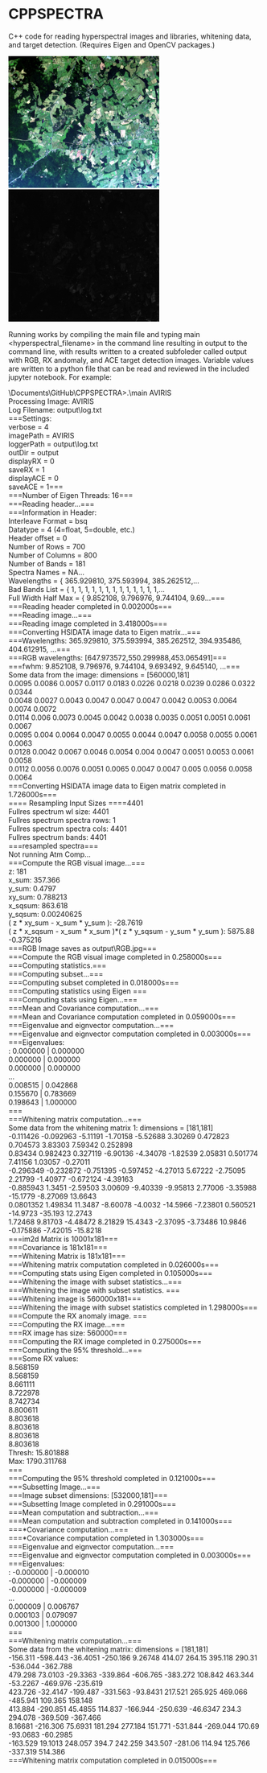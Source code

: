 # CPPSPECTRA
C++ code for reading hyperspectral images and libraries, whitening data, and target detection. (Requires Eigen and OpenCV packages.)

<p float="left">
   <img src="https://github.com/wbasener/CPPSPECTRA/blob/main/output/RGB.jpg" alt="drawing" width="300"/>
   <img src="https://github.com/wbasener/CPPSPECTRA/blob/main/output/RX.jpg" alt="drawing" width="300"/>
</p>

Running works by compiling the main file and typing main <hyperspectral_filename> in the command line resulting in output to the command line, with results written to a created subfoleder called output with RGB, RX andomaly, and ACE target detection images.  Variable values are written to a python file that can be read and reviewed in the included jupyter notebook.  For example:

\Documents\GitHub\CPPSPECTRA>.\main AVIRIS <br />
Processing Image: AVIRIS<br />
Log Filename: output\log.txt<br />
===Settings:<br />
   verbose = 4   <br />
   imagePath = AVIRIS   <br />
   loggerPath = output\log.txt   <br />
   outDir = output   <br />
   displayRX = 0   <br />
   saveRX = 1<br />
   displayACE = 0 <br />
   saveACE = 1===  <br /> 
===Number of Eigen Threads: 16===<br />
===Reading header...===<br />
===Information in Header:<br />
   Interleave Format = bsq<br />
   Datatype = 4 (4=float, 5=double, etc.)<br />
   Header offset = 0<br />
   Number of Rows = 700<br />
   Number of Columns = 800<br />
   Number of Bands = 181<br />
   Spectra Names = NA...<br />
   Wavelengths = {  365.929810,  375.593994,  385.262512,...<br />
   Bad Bands List = { 1, 1, 1, 1, 1, 1, 1, 1, 1, 1, 1, 1, 1,...<br />
   Full Width Half Max = {  9.852108,  9.796976,  9.744104,  9.69...===<br />
===Reading header completed in 0.002000s===<br />
===Reading image...=== <br />
===Reading image completed in 3.418000s===<br />
===Converting HSIDATA image data to Eigen matrix...===<br />
===Wavelengths: 365.929810, 375.593994, 385.262512, 394.935486, 404.612915, ...===<br />
===RGB wavelengths: [647.973572,550.299988,453.065491]===<br />
===fwhm: 9.852108, 9.796976, 9.744104, 9.693492, 9.645140, ...===<br />
Some data from the image: dimensions = [560000,181]<br />
0.0095 0.0086 0.0057 0.0117 0.0183 0.0226 0.0218 0.0239 0.0286 0.0322 0.0344<br />
0.0048 0.0027 0.0043 0.0047 0.0047 0.0047 0.0042 0.0053 0.0064 0.0074 0.0072<br />
0.0114  0.006 0.0073 0.0045 0.0042 0.0038 0.0035 0.0051 0.0051 0.0061 0.0067<br />
0.0095  0.004 0.0064 0.0047 0.0055 0.0044 0.0047 0.0058 0.0055 0.0061 0.0063<br />
0.0128 0.0042 0.0067 0.0046 0.0054  0.004 0.0047 0.0051 0.0053 0.0061 0.0058<br />
0.0112 0.0056 0.0076 0.0051 0.0065 0.0047 0.0047  0.005 0.0056 0.0058 0.0064<br />
===Converting HSIDATA image data to Eigen matrix completed in 1.726000s===<br />
==== Resampling Input Sizes ====4401<br />
Fullres spectrum wl size: 4401<br />
Fullres spectrum spectra rows: 1<br />
Fullres spectrum spectra cols: 4401<br />
Fullres spectrum bands: 4401<br />
===resampled spectra===<br />
Not running Atm Comp...<br />
===Compute the RGB visual image...===<br />
z: 181<br />
x_sum: 357.366<br />
y_sum: 0.4797<br />
xy_sum: 0.788213<br />
x_sqsum: 863.618<br />
y_sqsum: 0.00240625<br />
( z * xy_sum - x_sum * y_sum ): -28.7619<br />
( z * x_sqsum - x_sum * x_sum )*( z * y_sqsum - y_sum * y_sum ): 5875.88<br />
-0.375216<br />
===RGB Image saves as output\RGB.jpg===<br />
===Compute the RGB visual image completed in 0.258000s===<br />
===Computing statistics.===<br />
===Computing subset...===<br />
===Computing subset completed in 0.018000s===<br />
===Computing statistics using Eigen ===<br />
===Computing stats using Eigen...===<br />
===Mean and Covariance computation...===<br />
===Mean and Covariance computation completed in 0.059000s===<br />
===Eigenvalue and eignvector computation...===<br />
===Eigenvalue and eignvector computation completed in 0.003000s===<br />
===Eigenvalues:<br />
: 0.000000 | 0.000000<br />
0.000000 | 0.000000<br />
0.000000 | 0.000000<br />
... <br />
0.008515 | 0.042868<br />
0.155670 | 0.783669<br />
0.198643 | 1.000000<br />
===<br />
===Whitening matrix computation...===<br />
Some data from the whitening matrix 1: dimensions = [181,181]<br />
-0.111426 -0.092963  -5.11191  -1.70158  -5.52688   3.30269  0.472823  0.704573   3.83303   7.59342  0.252898<br />
  0.83434  0.982423  0.327119  -6.90136  -4.34078  -1.82539   2.05831  0.501774   7.41156   1.03057  -0.27011<br />
-0.296349 -0.232872 -0.751395 -0.597452  -4.27013   5.67222  -2.75095   2.21799  -1.40977 -0.672124  -4.39163<br />
-0.885943    1.3451  -2.59503   3.00609  -9.40339  -9.95813   2.77006  -3.35988  -15.1779  -8.27069   13.6643<br />
0.0801352   1.49834   11.3487  -8.60078   -4.0032  -14.5966  -7.23801  0.560521  -14.9723   -35.193   12.2743<br />
  1.72468   9.81703  -4.48472   8.21829   15.4343  -2.37095  -3.73486   10.9846 -0.175886  -7.42015  -15.8218<br />
===im2d Matrix is 10001x181===<br />
===Covariance is 181x181===<br />
===Whitening Matrix is 181x181===<br />
===Whitening matrix computation completed in 0.026000s===<br />
===Computing stats using Eigen completed in 0.105000s===<br />
===Whitening the image with subset statistics...===<br />
===Whitening the image with subset statistics. ===<br />
===Whitening image is 560000x181===<br />
===Whitening the image with subset statistics completed in 1.298000s===<br />
===Compute the RX anomaly image. ===<br />
===Computing the RX image...===<br />
===RX image has size: 560000===<br />
===Computing the RX image completed in 0.275000s===<br />
===Computing the 95% threshold...===<br />
===Some RX values:<br />
8.568159<br />
8.568159<br />
8.661111<br />
8.722978<br />
8.742734<br />
8.800611<br />
8.803618<br />
8.803618<br />
8.803618<br />
8.803618<br />
Thresh: 15.801888<br />
Max: 1790.311768<br />
===<br />
===Computing the 95% threshold completed in 0.121000s===<br />
===Subsetting Image...===<br />
===Image subset dimensions: [532000,181]===<br />
===Subsetting Image completed in 0.291000s===<br />
===Mean computation and subtraction...===<br />
===Mean computation and subtraction completed in 0.141000s===<br />
===*Covariance computation...===<br />
===*Covariance computation completed in 1.303000s===<br />
===Eigenvalue and eignvector computation...===<br />
===Eigenvalue and eignvector computation completed in 0.003000s===<br />
===Eigenvalues:<br />
: -0.000000 | -0.000010<br />
-0.000000 | -0.000009<br />
-0.000000 | -0.000009<br />
...<br />
0.000009 | 0.006767<br />
0.000103 | 0.079097<br />
0.001300 | 1.000000<br />
===<br />
===Whitening matrix computation...===<br />
Some data from the whitening matrix: dimensions = [181,181]<br />
-156.311 -598.443 -36.4051 -250.186  9.26748   414.07   264.15  395.118   290.31 -536.044 -362.788<br />
 479.298  73.0103 -29.3363 -339.864 -606.765 -383.272  108.842  463.344 -53.2267 -469.976 -235.619<br />
 423.726 -32.4147 -199.487 -331.563 -93.8431  217.521  265.925  469.066 -485.941  109.365  158.148<br />
 413.884 -290.851  45.4855  114.837 -166.944 -250.639 -46.6347    234.3  294.078 -369.509 -367.466<br />
 8.16681 -216.306  75.6931  181.294  277.184  151.771 -531.844 -269.044   170.69 -93.0683 -60.2985<br />
-163.529  19.1013  248.057    394.7  242.259  343.507  -281.06   114.94  125.766 -337.319  514.386<br />
===Whitening matrix computation completed in 0.015000s===<br />
